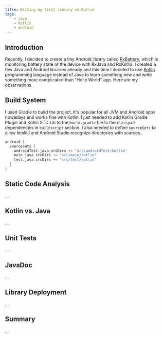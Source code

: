 ```yaml
---
title: Writing my first library in Kotlin
tags:
    - java
    - kotlin
    - android
---
```


## Introduction

Recently, I decided to create a tiny Android library called [RxBattery](https://github.com/pwittchen/RxBattery), which is monitoring battery state of the device with RxJava and RxKotlin. I created a few Java and Android libraries already and this time I decided to use [Kotlin](https://kotlinlang.org/) programming language instead of Java to learn something new and write something more complicated than "Hello World" app. Here are my observations.

## Build System

I used Gradle to build the project. It's popular for all JVM and Android apps nowadays and works fine with Kotlin. I just needed to add Kotlin Gradle Plugin and Kotlin STD Lib to the `build.gradle` file to the `classpath` dependencies in `buildscript` section. I also needed to define `sourceSets` to allow IntelliJ and Android Studio recognize directories with sources.

```groovy
android {
  sourceSets {
    androidTest.java.srcDirs += "src/androidTest/kotlin"
    main.java.srcDirs += "src/main/kotlin"
    test.java.srcDirs += "src/test/kotlin"
  }
}
```

## Static Code Analysis

...

## Kotlin vs. Java

...

## Unit Tests

...

## JavaDoc

...

## Library Deployment

...

## Summary

...
